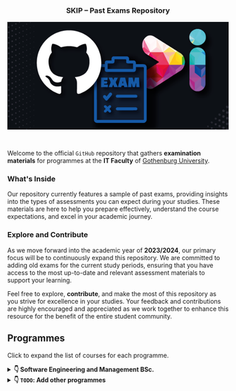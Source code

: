 <h3 align="center">SKIP – Past Exams Repository</h3>
<p align="center">
  <img align="center" src="skip-past-exams-poster.png"/>
</p><br>

Welcome to the official `GitHub` repository that gathers **examination materials** for programmes at the **IT Faculty** of [Gothenburg University](https://www.gu.se/).

### What's Inside

Our repository currently features a sample of past exams, providing insights into the types of assessments you can expect during your studies. These materials are here to help you prepare effectively, understand the course expectations, and excel in your academic journey.

### Explore and Contribute

As we move forward into the academic year of **2023/2024**, our primary focus will be to continuously expand this repository. We are committed to adding old exams for the current study periods, ensuring that you have access to the most up-to-date and relevant assessment materials to support your learning.

Feel free to explore, **contribute**, and make the most of this repository as you strive for excellence in your studies. Your feedback and contributions are highly encouraged and appreciated as we work together to enhance this resource for the benefit of the entire student community.

## Programmes

Click to expand the list of courses for each programme.

<details>
<summary><b>&#x1F447; Software Engineering and Management BSc.</b></summary>

### Year 1:

- [DIT023  - Mathematical Foundations for Software Engineering](https://github.com/skipgu/past-exams/tree/main/exams/DIT023)
- [DIT033  - Data Management](https://github.com/skipgu/past-exams/tree/main/exams/DIT033)
- [DIT043 - Object oriented programming](https://github.com/skipgu/past-exams/tree/main/exams/DIT043)
- [DIT046 - Requirements and User Experience](https://github.com/skipgu/past-exams/tree/main/exams/DIT046)
- [DIT182 - Datastructures and Algorithms - Chalmers repository](https://github.com/ChalmersGU-data-structure-courses/past-exams/tree/898fde17e9b76906ed57fdbb963f4281a84e0e70)

***

### Year 2:

- [DIT342 - Web Development](https://github.com/skipgu/past-exams/tree/main/exams/DIT342)
- [DIT345 - Software Architecture](https://github.com/skipgu/past-exams/tree/main/exams/DIT345)

***

### Year 3:

- [DIT822 - Software Engineering for AI Systems](https://github.com/skipgu/past-exams/tree/main/exams/DIT822)
- [DIT636 - Software Quality and Testing](https://github.com/skipgu/past-exams/tree/main/exams/DIT636)

</details>

<details>
<summary><b>&#x1F447; <code>TODO</code>: Add other programmes</b></summary>

This section is currently under construction. Please check back later!

</details>
